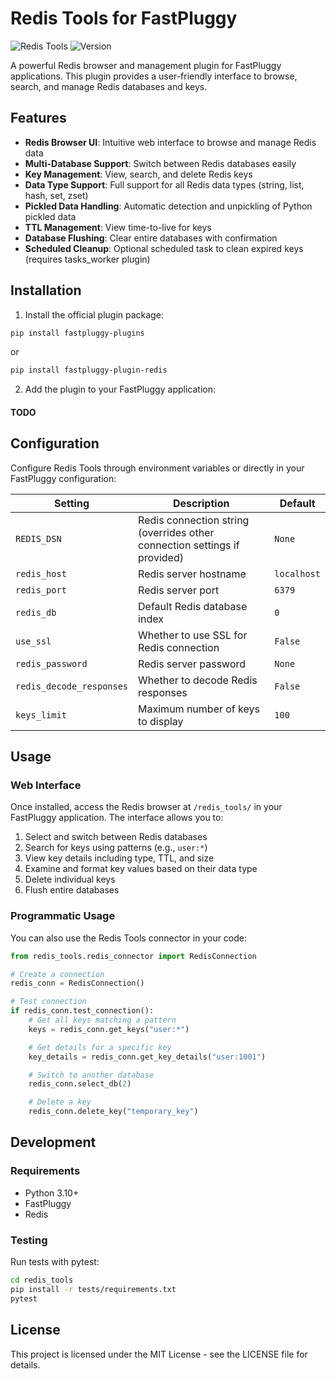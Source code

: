 # Redis Tools for FastPluggy

![Redis Tools](https://img.shields.io/badge/FastPluggy-Redis%20Tools-red)
![Version](https://img.shields.io/badge/version-0.0.7-blue)

A powerful Redis browser and management plugin for FastPluggy applications. 
This plugin provides a user-friendly interface to browse, search, and manage Redis databases and keys.

## Features

- **Redis Browser UI**: Intuitive web interface to browse and manage Redis data
- **Multi-Database Support**: Switch between Redis databases easily
- **Key Management**: View, search, and delete Redis keys
- **Data Type Support**: Full support for all Redis data types (string, list, hash, set, zset)
- **Pickled Data Handling**: Automatic detection and unpickling of Python pickled data
- **TTL Management**: View time-to-live for keys
- **Database Flushing**: Clear entire databases with confirmation
- **Scheduled Cleanup**: Optional scheduled task to clean expired keys (requires tasks_worker plugin)

## Installation

1. Install the official plugin package:

```bash
pip install fastpluggy-plugins
```
or
```bash
pip install fastpluggy-plugin-redis
```

2. Add the plugin to your FastPluggy application:

#### TODO

## Configuration

Configure Redis Tools through environment variables or directly in your FastPluggy configuration:

| Setting | Description | Default |
|---------|-------------|---------|
| `REDIS_DSN` | Redis connection string (overrides other connection settings if provided) | `None` |
| `redis_host` | Redis server hostname | `localhost` |
| `redis_port` | Redis server port | `6379` |
| `redis_db` | Default Redis database index | `0` |
| `use_ssl` | Whether to use SSL for Redis connection | `False` |
| `redis_password` | Redis server password | `None` |
| `redis_decode_responses` | Whether to decode Redis responses | `False` |
| `keys_limit` | Maximum number of keys to display | `100` |


## Usage

### Web Interface

Once installed, access the Redis browser at `/redis_tools/` in your FastPluggy application. The interface allows you to:

1. Select and switch between Redis databases
2. Search for keys using patterns (e.g., `user:*`)
3. View key details including type, TTL, and size
4. Examine and format key values based on their data type
5. Delete individual keys
6. Flush entire databases

### Programmatic Usage

You can also use the Redis Tools connector in your code:

```python
from redis_tools.redis_connector import RedisConnection

# Create a connection
redis_conn = RedisConnection()

# Test connection
if redis_conn.test_connection():
    # Get all keys matching a pattern
    keys = redis_conn.get_keys("user:*")

    # Get details for a specific key
    key_details = redis_conn.get_key_details("user:1001")

    # Switch to another database
    redis_conn.select_db(2)

    # Delete a key
    redis_conn.delete_key("temporary_key")
```

## Development

### Requirements

- Python 3.10+
- FastPluggy
- Redis

### Testing

Run tests with pytest:

```bash
cd redis_tools
pip install -r tests/requirements.txt
pytest
```

## License

This project is licensed under the MIT License - see the LICENSE file for details.
